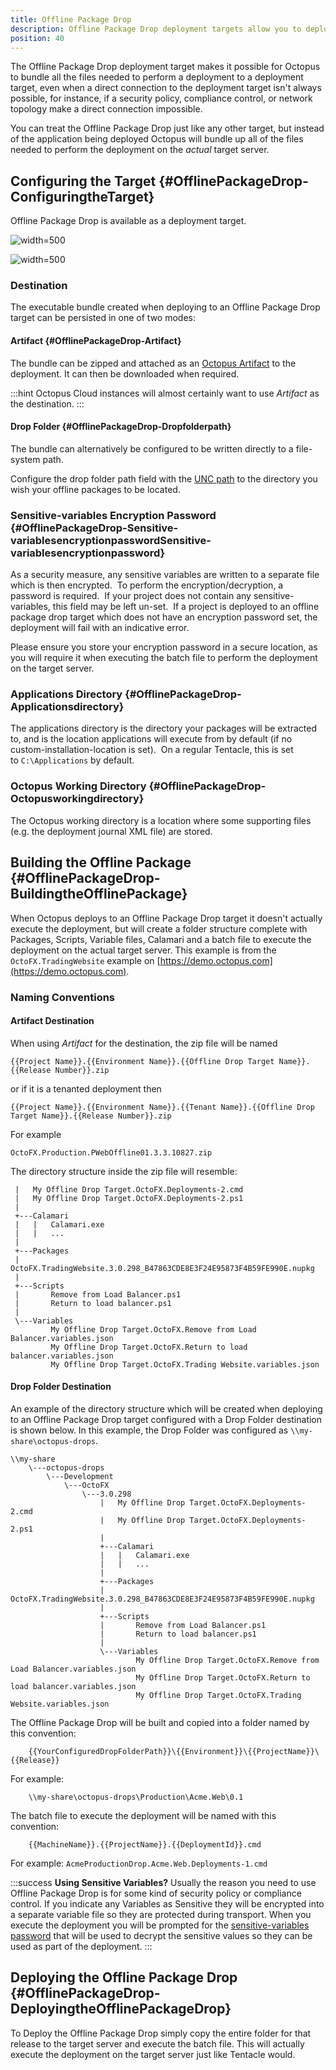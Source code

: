 ```yaml
---
title: Offline Package Drop
description: Offline Package Drop deployment targets allow you to deploy your applications in the most restricted security environments where Tentacles cannot be used.
position: 40
---
```


The Offline Package Drop deployment target makes it possible for Octopus to bundle all the files needed to perform a deployment to a deployment target, even when a direct connection to the deployment target isn't always possible, for instance, if a security policy, compliance control, or network topology make a direct connection impossible.

You can treat the Offline Package Drop just like any other target, but instead of the application being deployed Octopus will bundle up all of the files needed to perform the deployment on the *actual* target server.

## Configuring the Target {#OfflinePackageDrop-ConfiguringtheTarget}

Offline Package Drop is available as a deployment target.

![](images/adding-new-offline-package-drop-target.png "width=500")

![](images/create-new-offline-package-drop-target-part2.png "width=500")

### Destination

The executable bundle created when deploying to an Offline Package Drop target can be persisted in one of two modes:

#### Artifact {#OfflinePackageDrop-Artifact}

The bundle can be zipped and attached as an [Octopus Artifact](/docs/deployment-process/artifacts.md) to the deployment. It can then be downloaded when required.

:::hint
Octopus Cloud instances will almost certainly want to use _Artifact_ as the destination.
:::

#### Drop Folder {#OfflinePackageDrop-Dropfolderpath}

The bundle can alternatively be configured to be written directly to a file-system path.

Configure the drop folder path field with the [UNC path](http://en.wikipedia.org/wiki/Path_%28computing%29#Uniform_Naming_Convention) to the directory you wish your offline packages to be located.

### Sensitive-variables Encryption Password  {#OfflinePackageDrop-Sensitive-variablesencryptionpasswordSensitive-variablesencryptionpassword}

As a security measure, any sensitive variables are written to a separate file which is then encrypted.  To perform the encryption/decryption, a password is required.  If your project does not contain any sensitive-variables, this field may be left un-set.  If a project is deployed to an offline package drop target which does not have an encryption password set, the deployment will fail with an indicative error.

Please ensure you store your encryption password in a secure location, as you will require it when executing the batch file to perform the deployment on the target server.

### Applications Directory {#OfflinePackageDrop-Applicationsdirectory}

The applications directory is the directory your packages will be extracted to, and is the location applications will execute from by default (if no custom-installation-location is set).  On a regular Tentacle, this is set to `C:\Applications` by default.

### Octopus Working Directory {#OfflinePackageDrop-Octopusworkingdirectory}

The Octopus working directory is a location where some supporting files (e.g. the deployment journal XML file) are stored.

## Building the Offline Package {#OfflinePackageDrop-BuildingtheOfflinePackage}

When Octopus deploys to an Offline Package Drop target it doesn't actually execute the deployment, but will create a folder structure complete with Packages, Scripts, Variable files, Calamari and a batch file to execute the deployment on the actual target server. This example is from the `OctoFX.TradingWebsite` example on [https://demo.octopus.com](https://demo.octopus.com).

### Naming Conventions

#### Artifact Destination

When using _Artifact_ for the destination, the zip file will be named

```no format
{{Project Name}}.{{Environment Name}}.{{Offline Drop Target Name}}.{{Release Number}}.zip
```

or if it is a tenanted deployment then

```no format
{{Project Name}}.{{Environment Name}}.{{Tenant Name}}.{{Offline Drop Target Name}}.{{Release Number}}.zip
```

For example

```no format
OctoFX.Production.PWebOffline01.3.3.10827.zip
```

The directory structure inside the zip file will resemble:

```no format
 |   My Offline Drop Target.OctoFX.Deployments-2.cmd
 |   My Offline Drop Target.OctoFX.Deployments-2.ps1
 |   
 +---Calamari
 |   |   Calamari.exe
 |   |   ...
 |           
 +---Packages
 |       OctoFX.TradingWebsite.3.0.298_B47863CDE8E3F24E95873F4B59FE990E.nupkg
 |       
 +---Scripts
 |       Remove from Load Balancer.ps1
 |       Return to load balancer.ps1
 |       
 \---Variables
         My Offline Drop Target.OctoFX.Remove from Load Balancer.variables.json
         My Offline Drop Target.OctoFX.Return to load balancer.variables.json
         My Offline Drop Target.OctoFX.Trading Website.variables.json
```

#### Drop Folder Destination

An example of the directory structure which will be created when deploying to an Offline Package Drop target configured with a Drop Folder destination is shown below. In this example, the Drop Folder was configured as `\\my-share\octopus-drops`.

```no format
\\my-share
    \---octopus-drops
        \---Development
            \---OctoFX
                \---3.0.298
                    |   My Offline Drop Target.OctoFX.Deployments-2.cmd
                    |   My Offline Drop Target.OctoFX.Deployments-2.ps1
                    |   
                    +---Calamari
                    |   |   Calamari.exe
                    |   |   ...
                    |           
                    +---Packages
                    |       OctoFX.TradingWebsite.3.0.298_B47863CDE8E3F24E95873F4B59FE990E.nupkg
                    |       
                    +---Scripts
                    |       Remove from Load Balancer.ps1
                    |       Return to load balancer.ps1
                    |       
                    \---Variables
                            My Offline Drop Target.OctoFX.Remove from Load Balancer.variables.json
                            My Offline Drop Target.OctoFX.Return to load balancer.variables.json
                            My Offline Drop Target.OctoFX.Trading Website.variables.json

```

The Offline Package Drop will be built and copied into a folder named by this convention:

```no format
    {{YourConfiguredDropFolderPath}}\{{Environment}}\{{ProjectName}}\{{Release}}
```

For example:

```no format
    \\my-share\octopus-drops\Production\Acme.Web\0.1
```

The batch file to execute the deployment will be named with this convention:

```no format
    {{MachineName}}.{{ProjectName}}.{{DeploymentId}}.cmd
```

For example:
`AcmeProductionDrop.Acme.Web.Deployments-1.cmd`

:::success
**Using Sensitive Variables?**
Usually the reason you need to use Offline Package Drop is for some kind of security policy or compliance control. If you indicate any Variables as Sensitive they will be encrypted into a separate variable file so they are protected during transport. When you execute the deployment you will be prompted for the [sensitive-variables password](#OfflinePackageDrop-Sensitive-variablesencryptionpasswordSensitive-variablesencryptionpassword) that will be used to decrypt the sensitive values so they can be used as part of the deployment.
:::

## Deploying the Offline Package Drop {#OfflinePackageDrop-DeployingtheOfflinePackageDrop}

To Deploy the Offline Package Drop simply copy the entire folder for that release to the target server and execute the batch file. This will actually execute the deployment on the target server just like Tentacle would.
